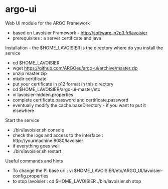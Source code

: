 # argo-ui

Web UI module for the ARGO Framework

* based on Lavoisier Framework - http://software.in2p3.fr/lavoisier
* prerequisites : a server certificate and java


Installation - the $HOME_LAVOISIER is the directory where do you install the service
* cd $HOME_LAVOISIER
* wget https://github.com/ARGOeu/argo-ui/archive/master.zip
* unzip master.zip
* mkdir certificate
* put your certificate in p12 format in this directory
* cd $HOME_LAVOISIER/argo-ui-master/etc
* vi lavoisier-hidden.properties
* complete certificate.password and certificate.password
* eventually modify the cache.baseDirectory - if you want to put it elsewhere


Start the service 

* ./bin/lavoisier.sh console
* check the logs and access to the interface : http://yourmachine:8080/lavoisier
* if everything goes well 
*  ./bin/lavoisier.sh restart


Useful commands and hints

* To change the PI base url : vi $HOME_LAVOISIER/etc/ARGO_UI/lavoisier-config.properties
* to stop lavoisier : 
cd $HOME_LAVOISIER
./bin/lavoisier.sh stop